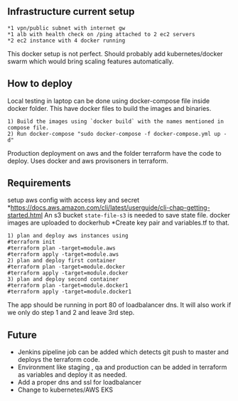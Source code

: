 ## Infrastructure current setup 

```
*1 vpn/public subnet with internet gw
*1 alb with health check on /ping attached to 2 ec2 servers
*2 ec2 instance with 4 docker running
```

This docker setup is not perfect. Should probably add kubernetes/docker swarm which would bring scaling features automatically.

## How to deploy
Local testing in laptop can be done using docker-compose file inside docker folder. This have docker files to build the images and binaries. 

```
1) Build the images using `docker build` with the names mentioned in compose file.
2) Run docker-compose "sudo docker-compose -f docker-compose.yml up -d"
```

Production deployment on aws and the folder terraform have the code to deploy. Uses docker and aws provisoners in terraform.

## Requirements
setup aws config with access key and secret 
*https://docs.aws.amazon.com/cli/latest/userguide/cli-chap-getting-started.html
An s3 bucket `state-file-s3` is needed to save state file. 
docker images are uploaded to dockerhub
*Create key pair and variables.tf to that. 

```
1) plan and deploy aws instances using 
#terraform init 
#terraform plan -target=module.aws
#terraform apply -target=module.aws
2) plan and deploy first container
#terraform plan -target=module.docker
#terraform apply -target=module.docker
3) plan and deploy second container
#terraform plan -target=module.docker1
#terraform apply -target=module.docker1
```

The app should be running in port 80 of loadbalancer dns. It will also work if we only do step 1 and 2 and leave 3rd step.

## Future
* Jenkins pipeline job can be added which detects git push to master and deploys the terraform code.
* Environment like staging , qa and production can be added in terraform as variables and deploy it as needed. 
* Add a proper dns and ssl for loadbalancer
* Change to kubernetes/AWS EKS
